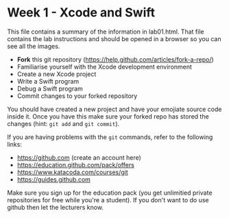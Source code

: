 # Week 1 - Xcode and Swift

This file contains a summary of the information in lab01.html. That file contains the lab 
instructions and should be opened in a browser so you can see all the images.

* **Fork** this git repository (https://help.github.com/articles/fork-a-repo/)
* Familiarise yourself with the Xcode development environment
* Create a new Xcode project
* Write a Swift program
* Debug a Swift program
* Commit changes to your forked repository

You should have created a new project and have your emojiate source code inside
it. Once you have this make sure your forked repo has stored the changes (hint:
`git add` and `git commit`).

If you are having problems with the `git` commands, refer to the following links:

* https://github.com (create an account here)
* https://education.github.com/pack/offers
* https://www.katacoda.com/courses/git
* https://guides.github.com

Make sure you sign up for the education pack (you get unlimitied private 
repositories for free while you're a student). If you don't want to do use 
github then let the lecturers know.
